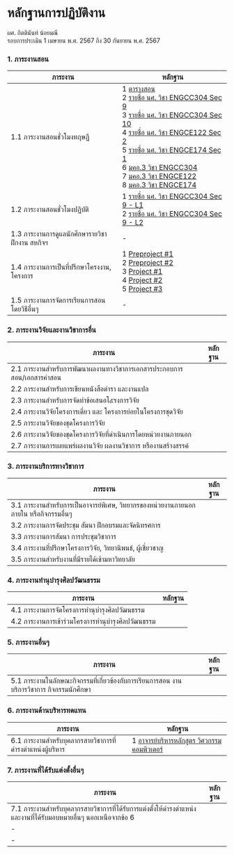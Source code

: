 # หลักฐานการปฏิบัติงาน
ผศ. กิตตินันท์ น้อยมณี <br />
รอบการประเมิน 1 เมษายน พ.ศ. 2567 ถึง 30 กันยายน พ.ศ. 2567

### 1. ภาระงานสอน
ภาระงาน | หลักฐาน
--- | ---
1.1 ภาระงานสอนชั่วโมงทฤษฏี|1 [ตารางสอน](#)<br />2 [รายชื่อ นศ. วิชา ENGCC304 Sec 9](https://drive.google.com/file/d/1M68WFaXAHS7291wcnrTNjBV2AkiIszyx/view?usp=drive_link)<br />3 [รายชื่อ นศ. วิชา ENGCC304 Sec 10](https://drive.google.com/file/d/1LuYjGM_SREasGi_SnWi0QH-I_t3rdREk/view?usp=drive_link)<br />4 [รายชื่อ นศ. วิชา ENGCE122 Sec 2](https://drive.google.com/file/d/1MkS8_cVIvMECzfp17nam60oq2Wo1sPrt/view?usp=drive_link)<br />5 [รายชื่อ นศ. วิชา ENGCE174 Sec 1](https://drive.google.com/file/d/16VYPNpWREvzUMKb-zn6gAoH3vInSesQ4/view?usp=drive_link)<br />6 [มคอ.3 วิชา ENGCC304](https://lms.rmutl.ac.th/tqf/detail/27453953985945704/922e2c99830074acf4a506a82f30031a)<br />7 [มคอ.3 วิชา ENGCE122](https://lms.rmutl.ac.th/tqf/detail/27453953985943334/30406d1bb8e6171a630ed93209adcd4d)<br />8 [มคอ.3 วิชา ENGCE174](https://lms.rmutl.ac.th/tqf/detail/28834716631175224/b4fb449ad94fe41bc91ba7df003847cd)<br />
1.2 ภาระงานสอนชั่วโมงปฏิบัติ|1 [รายชื่อ นศ. วิชา ENGCC304 Sec 9 - L1](https://drive.google.com/file/d/1qmFv1ZXLrvEROy0y0EwuAg6A_4FQJnff/view?usp=drive_link)<br />2 [รายชื่อ นศ. วิชา ENGCC304 Sec 9 - L2](https://drive.google.com/file/d/1O7-_8FUoFhgNE09iax6xDxE1qHwHTxtc/view?usp=drive_link)<br />
1.3 ภาระงานการดูแลนักศึกษารายวิชาฝึกงาน สหกิจฯ|-[](#)<br /> 
1.4 ภาระงานการเป็นที่ปรึกษาโครงงาน, โครงการ|1 [Preproject #1](https://drive.google.com/file/d/1pKv5UNVaCjp35mlBR70qUA2epOKeVXRO/view?usp=drive_link)<br />2 [Preproject #2](https://drive.google.com/file/d/1zmZ81kSbURKNHLtSvR0dgWhyKexy4XLr/view?usp=drive_link)<br />3 [Project #1](https://drive.google.com/file/d/1ze5z-dAPx8sAb0PPB7d1ZzNQMhlStI6z/view?usp=drive_link)<br />4 [Project #2](https://drive.google.com/file/d/1gFypH_xXznkSoUK7AmXZHFTdao3X9dlX/view?usp=drive_link)<br />5 [Project #3](https://drive.google.com/file/d/1MS_VPJSVAUCgfsoozqGeWbz-6GPYUm5e/view?usp=drive_link)<br />
1.5 ภาระงานการจัดการเรียนการสอนโดยวิธีอื่นๆ|-[](#)<br /> 

### 2. ภาระงานวิจัยและงานวิชาการอื่น
ภาระงาน | หลักฐาน
--- | ---
2.1 ภาระงานสำหรับการพัฒนาผลงานทางวิชาการเอกสารประกอบการสอน/เอกสารคำสอน|[](#)<br /> 
2.2 ภาระงานสำหรับการเขียนหนังสือตำรา และงานแปล|[](#)<br /> 
2.3 ภาระงานสำหรับการจัดทำข้อเสนอโ๕รงการวิจัย|[](#)<br /> 
2.4 ภาระงานวิจัยโครงการเดี่ยว และ โครงการย่อยในโครงการชุดวิจัย|[](#)<br /> 
2.5 ภาระงานวิจัยของชุดโครงการวิจัย|[](#)<br /> 
2.6 ภาระงานวิจัยของชุดโครงการวิจัยที่ดำเนินการโดยหน่วยงานภายนอก|[](#)<br /> 
2.7 ภาระงานการเผยแพร่ผลงานวิจัย ผลงานวิชาการ หรืองานสร้างสรรค์|[](#)<br /> 

### 3. ภาระงานบริการทางวิชาการ
ภาระงาน | หลักฐาน
--- | ---
3.1 ภาระงานสำหรับการเป็นอาจารย์พิเศษ, วิทยากรของหน่วยงานภายนอกภายใน หรือกิจกรรมอื่นๆ|[](#)<br /> 
3.2 ภาระงานการจัดประชุม สัมนา ฝึกอบรมและจัดนิทรศการ|[](#)<br /> 
3.3 ภาระงานการสัมนา การประชุมวิชาการ|[](#)<br /> 
3.4 ภาระงานที่ปรึกษาโครงการวิจัย, วิทยานิพนธ์, ผู้เชี่ยวชาญ|[](#)<br /> 
3.5 ภาระงานสำหรับงานที่มีรายได้เข้ามหาวิทยาลัย|[](#)<br /> 

### 4. ภาระงานทำนุบำรุงศิลปวัฒนธรรม
ภาระงาน | หลักฐาน
--- | ---
4.1 ภาระงานการจัดโครงการทำนุบำรุงศิลปวัฒนธรรม|[](#)<br /> 
4.2 ภาระงานการเข้าร่วมโครงการทำนุบำรุงศิลปวัฒนธรรม|[](#)<br /> 

### 5. ภาระงานอื่นๆ
ภาระงาน | หลักฐาน
--- | ---
5.1 ภาระงานในลักษณะกิจกรรมที่เกี่ยวข้องกับการเรียนการสอน งานบริการวิชาการ กิจกรรมนักศึกษา|[](#)<br /> 

### 6. ภาระงานด้านบริหารทดแทน
ภาระงาน | หลักฐาน
--- | ---
6.1 ภาระงานสำหรับบุคลากรสายวิชาการที่ดำรงตำแหน่งผู้บริหาร|1 [อาจารย์บริหารหลักสูตร วิศวกรรมคอมพิวเตอร์](#)<br /> 

### 7. ภาระงานที่ได้รับแต่งตั้งอื่นๆ
ภาระงาน | หลักฐาน
--- | ---
7.1 ภาระงานสำหรับบุคลากรสายวิชาการที่ได้รับการแต่งตั้งให้ดำรงตำแหน่งและงานที่ได้รับมอบหมายอื่นๆ นอกเหนือจากข้อ 6|[](#)<br /> 
-|[](#)<br /> 
-|[](#)<br /> 
